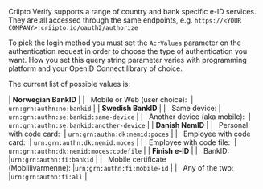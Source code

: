 
Criipto Verify supports a range of country and bank specific e-ID services. They are all accessed through the same endpoints, e.g. `https://<YOUR COMPANY>.criipto.id/oauth2/authorize`

To pick the login method you must set the `AcrValues` parameter on the authentication request in order to choose the type of authentication you want. How you set this query string parameter varies with programming platform and your OpenID Connect library of choice.

The current list of possible values is:


| **Norwegian BankID** |
| &nbsp;&nbsp;Mobile or Web (user choice):&nbsp;         | `urn:grn:authn:no:bankid` | 
| **Swedish BankID** |
| &nbsp;&nbsp;Same device:                               | `urn:grn:authn:se:bankid:same-device` | 
| &nbsp;&nbsp;Another device (aka mobile):&nbsp;         | `urn:grn:authn:se:bankid:another-device` | 
| **Danish NemID** |
| &nbsp;&nbsp;Personal with code card:&nbsp;             | `urn:grn:authn:dk:nemid:poces` | 
| &nbsp;&nbsp;Employee with code card:&nbsp;             | `urn:grn:authn:dk:nemid:moces` | 
| &nbsp;&nbsp;Employee with code file:&nbsp;             | `urn:grn:authn:dk:nemid:moces:codefile` | 
| **Finish e-ID** |
| &nbsp;&nbsp;BankID:                                    |`urn:grn:authn:fi:bankid` | 
| &nbsp;&nbsp;Mobile certificate (Mobiilivarmenne):&nbsp;|`urn:grn:authn:fi:mobile-id` | 
| &nbsp;&nbsp;Any of the two:                            |`urn:grn:authn:fi:all` | 

&nbsp;&nbsp;